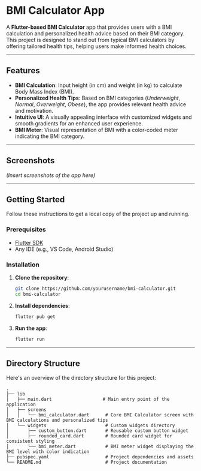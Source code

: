 # BMI Calculator App

A **Flutter-based BMI Calculator** app that provides users with a BMI calculation and personalized health advice based on their BMI category. This project is designed to stand out from typical BMI calculators by offering tailored health tips, helping users make informed health choices.

---

## Features

- **BMI Calculation**: Input height (in cm) and weight (in kg) to calculate Body Mass Index (BMI).
- **Personalized Health Tips**: Based on BMI categories (_Underweight_, _Normal_, _Overweight_, _Obese_), the app provides relevant health advice and motivation.
- **Intuitive UI**: A visually appealing interface with customized widgets and smooth gradients for an enhanced user experience.
- **BMI Meter**: Visual representation of BMI with a color-coded meter indicating the BMI category.

---

## Screenshots

_(Insert screenshots of the app here)_

---

## Getting Started

Follow these instructions to get a local copy of the project up and running.

### Prerequisites

- [Flutter SDK](https://flutter.dev/docs/get-started/install)
- Any IDE (e.g., VS Code, Android Studio)

### Installation

1. **Clone the repository**:
    ```bash
    git clone https://github.com/yourusername/bmi-calculator.git
    cd bmi-calculator
    ```

2. **Install dependencies**:
    ```bash
    flutter pub get
    ```

3. **Run the app**:
    ```bash
    flutter run
    ```

---

## Directory Structure

Here's an overview of the directory structure for this project:

```plaintext
.
├── lib
│   ├── main.dart                   # Main entry point of the application
│   ├── screens
│   │   └── bmi_calculator.dart      # Core BMI Calculator screen with BMI calculations and personalized tips
│   └── widgets                      # Custom widgets directory
│       ├── custom_button.dart       # Reusable custom button widget
│       ├── rounded_card.dart        # Rounded card widget for consistent styling
│       └── bmi_meter.dart           # BMI meter widget displaying the BMI level with color indication
├── pubspec.yaml                     # Project dependencies and assets
└── README.md                        # Project documentation

